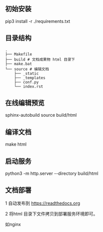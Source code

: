 ## 初始安装

pip3 install -r ./requirements.txt

## 目录结构
```
.
├── Makefile
├── build # 文档成果物 html 目录下
├── make.bat
└── source # 编辑文档
    ├── _static
    ├── _templates
    ├── conf.py
    └── index.rst
```

## 在线编辑预览

sphinx-autobuild source build/html

## 编译文档

make html

## 启动服务

python3 -m http.server --directory build/html

## 文档部署

1 自动发布到  https://readthedocs.org

2 将html 目录下文件拷贝到部署服务环境即可。 

如nginx  



